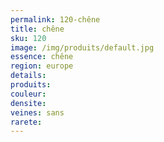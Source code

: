 ```yaml
---
permalink: 120-chêne
title: chêne
sku: 120
image: /img/produits/default.jpg
essence: chêne
region: europe
details: 
produits: 
couleur: 
densite: 
veines: sans
rarete: 
---
```

